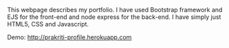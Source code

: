 This webpage describes my portfolio. I have used Bootstrap framework and EJS for the front-end and node express for the back-end. I have simply just HTML5, CSS and Javascript.

Demo: http://prakriti-profile.herokuapp.com

